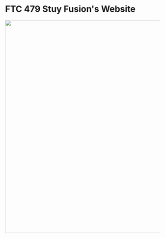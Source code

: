 # FTC 479 Stuy Fusion's Website

<img height="693" src="https://i.ibb.co/12BS6j5/Screenshot-2023-12-27-at-9-45-29-PM.png" />
